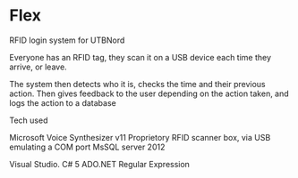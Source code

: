 # Flex
RFID login system for UTBNord 

Everyone has an RFID tag, they scan it on a USB device each time they arrive, or leave.

The system then detects who it is, checks the time and their previous action.
Then gives feedback to the user depending on the action taken, and logs the action to a database

Tech used

Microsoft Voice Synthesizer v11
Proprietory RFID scanner box, via USB emulating a COM port
MsSQL server 2012

Visual Studio.
C# 5
ADO.NET
Regular Expression
